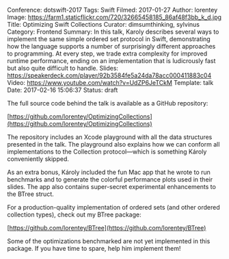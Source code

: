 Conference: dotswift-2017
Tags: Swift
Filmed: 2017-01-27
Author: lorentey
Image: https://farm1.staticflickr.com/720/32665458185_86af48f3bb_k_d.jpg
Title: Optimizing Swift Collections
Curator: dimsumthinking, sylvinus
Category: Frontend
Summary: In this talk, Karoly describes several ways to implement the same simple ordered set protocol in Swift, demonstrating how the language supports a number of surprisingly different approaches to programming. At every step, we trade extra complexity for improved runtime performance, ending on an implementation that is ludicrously fast but also quite difficult to handle.
Slides: https://speakerdeck.com/player/92b3584fe5a24da78acc000411883c04
Video: https://www.youtube.com/watch?v=UdZP6JeTCkM
Template: talk
Date: 2017-02-16 15:06:37
Status: draft

The full source code behind the talk is available as a GitHub repository:

[https://github.com/lorentey/OptimizingCollections](https://github.com/lorentey/OptimizingCollections)

The repository includes an Xcode playground with all the data structures presented in the talk. The playground also explains how we can conform all implementations to the Collection protocol—which is something Károly conveniently skipped.

As an extra bonus, Károly included the fun Mac app that he wrote to run benchmarks and to generate the colorful performance plots used in their slides. The app also contains super-secret experimental enhancements to the BTree struct.

For a production-quality implementation of ordered sets (and other ordered collection types), check out my BTree package:

[https://github.com/lorentey/BTree](https://github.com/lorentey/BTree)

Some of the optimizations benchmarked are not yet implemented in this package. If you have time to spare, help him implement them!